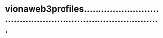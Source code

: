 # vionaweb3profiles................................................................................

